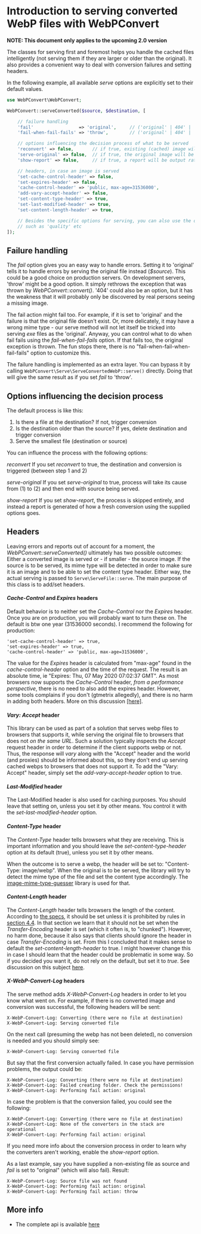 # Introduction to serving converted WebP files with WebPConvert

**NOTE: This document only applies to the upcoming 2.0 version**

The classes for serving first and foremost helps you handle the cached files intelligently (not serving them if they are larger or older than the original). It also provides a convenient way to deal with conversion failures and setting headers.


In the following example, all available *serve* options are explicitly set to their default values.

```php
use WebPConvert\WebPConvert;

WebPConvert::serveConverted($source, $destination, [

    // failure handling
    'fail'                 => 'original',     // ('original' | 404' | 'throw' | 'report')
    'fail-when-fail-fails' => 'throw',        // ('original' | 404' | 'throw' | 'report')

    // options influencing the decision process of what to be served
    'reconvert' => false,       // if true, existing (cached) image will be discarded
    'serve-original' => false,  // if true, the original image will be served rather than the converted
    'show-report' => false,     // if true, a report will be output rather than the raw image

    // headers, in case an image is served
    'set-cache-control-header' => false,
    'set-expires-header' => false,
    'cache-control-header' => 'public, max-age=31536000',
    'add-vary-accept-header' => false,
    'set-content-type-header' => true,
    'set-last-modified-header' => true,
    'set-content-length-header' => true,

    // Besides the specific options for serving, you can also use the options for the conversion,
    // such as 'quality' etc
]);
```

## Failure handling
The *fail* option gives you an easy way to handle errors. Setting it to 'original' tells it to handle errors by serving the original file instead (*$source*). This could be a good choice on production servers. On development servers, 'throw' might be a good option. It simply rethrows the exception that was thrown by *WebPConvert::convert()*. '404' could also be an option, but it has the weakness that it will probably only be discovered by real persons seeing a missing image.

The fail action might fail too. For example, if it is set to 'original' and the failure is that the original file doesn't exist. Or, more delicately, it may have a wrong mime type - our serve method will not let itself be tricked into serving *exe* files as the 'original'. Anyway, you can control what to do when fail fails using the *fail-when-fail-fails* option. If that fails too, the original exception is thrown. The fun stops there, there is no "fail-when-fail-when-fail-fails" option to customize this.

The failure handling is implemented as an extra layer. You can bypass it by calling `WebPConvert\Serve\ServeConvertedWebP::serve()` directly. Doing that will give the same result as if you set *fail* to 'throw'.

## Options influencing the decision process
The default process is like this:

1. Is there a file at the destination? If not, trigger conversion
2. Is the destination older than the source? If yes, delete destination and trigger conversion
3. Serve the smallest file (destination or source)

You can influence the process with the following options:

*reconvert*
If you set *reconvert* to true, the destination and conversion is triggered (between step 1 and 2)

*serve-original*
If you set *serve-original* to true, process will take its cause from (1) to (2) and then end with source being served.

*show-report*
If you set *show-report*, the process is skipped entirely, and instead a report is generated of how a fresh conversion using the supplied options goes.

## Headers
Leaving errors and reports out of account for a moment, the *WebPConvert::serveConverted()* ultimately has two possible outcomes: Either a converted image is served or - if smaller - the source image. If the source is to be served, its mime type will be detected in order to make sure it is an image and to be able to set the content type header. Either way, the actual serving is passed to `Serve\ServeFile::serve`. The main purpose of this class is to add/set headers.

#### *Cache-Control* and *Expires* headers
Default behavior is to neither set the *Cache-Control* nor the *Expires* header. Once you are on production, you will probably want to turn these on. The default is btw one year (31536000 seconds). I recommend the following for production:

```
'set-cache-control-header' => true,
'set-expires-header' => true,
'cache-control-header' => 'public, max-age=31536000',
```

The value for the *Expires* header is calculated from "max-age" found in the *cache-control-header* option and the time of the request. The result is an absolute time, ie "Expires: Thu, 07 May 2020 07:02:37 GMT". As most browsers now supports the *Cache-Control* header, *from a performance perspective*, there is no need to also add the expires header. However, some tools complains if you don't (gtmetrix allegedly), and there is no harm in adding both headers. More on this discussion [[here]](https://github.com/rosell-dk/webp-convert/issues/126).

#### *Vary: Accept* header
This library can be used as part of a solution that serves webp files to browsers that supports it, while serving the original file to browsers that does not *on the same URL*. Such a solution typically inspects the *Accept* request header in order to determine if the client supports webp or not. Thus, the response will *vary* along with the "Accept" header and the world (and proxies) should be informed about this, so they don't end up serving cached webps to browsers that does not support it. To add the "Vary: Accept" header, simply set the *add-vary-accept-header* option to true.

#### *Last-Modified* header
The Last-Modified header is also used for caching purposes. You should leave that setting on, unless you set it by other means. You control it with the *set-last-modified-header* option.

#### *Content-Type* header
The *Content-Type* header tells browsers what they are receiving. This is important information and you should leave the *set-content-type-header* option at its default (true), unless you set it by other means.

When the outcome is to serve a webp, the header will be set to: "Content-Type: image/webp". When the original is to be served, the library will try to detect the mime type of the file and set the content type accordingly. The [image-mime-type-guesser](https://github.com/rosell-dk/image-mime-type-guesser) library is used for that.

#### *Content-Length* header
The *Content-Length* header tells browsers the length of the content. According to [the specs](https://www.w3.org/Protocols/rfc2616/rfc2616-sec14.html#sec14.13), it should be set unless it is prohibited by rules in [section 4.4](https://www.w3.org/Protocols/rfc2616/rfc2616-sec4.html#sec4.4). In that section we learn that it should not be set when the *Transfer-Encoding* header is set (which it often is, to "chunked"). However, no harm done, because it also says that clients should ignore the header in case *Transfer-Encoding* is set. From this I concluded that it makes sense to default the *set-content-length-header* to true. I might however change this in case I should learn that the header could be problematic in some way. So if you decided you want it, do not rely on the default, but set it to *true*. See discussion on this subject [here](https://stackoverflow.com/questions/3854842/content-length-header-with-head-requests/3854983#3854983).

#### *X-WebP-Convert-Log* headers
The serve method adds *X-WebP-Convert-Log* headers in order to let you know what went on.
For example, if there is no converted image and conversion was successful, the following headers will be sent:

```
X-WebP-Convert-Log: Converting (there were no file at destination)
X-WebP-Convert-Log: Serving converted file
```

On the next call (presuming the webp has not been deleted), no conversion is needed and you should simply see:
```
X-WebP-Convert-Log: Serving converted file
```

But say that the first conversion actually failed. In case you have permission problems, the output could be:
```
X-WebP-Convert-Log: Converting (there were no file at destination)
X-WebP-Convert-Log: Failed creating folder. Check the permissions!
X-WebP-Convert-Log: Performing fail action: original
```

In case the problem is that the conversion failed, you could see the following:
```
X-WebP-Convert-Log: Converting (there were no file at destination)
X-WebP-Convert-Log: None of the converters in the stack are operational
X-WebP-Convert-Log: Performing fail action: original
```

If you need more info about the conversion process in order to learn why the converters aren't working, enable the *show-report* option.

As a last example, say you have supplied a non-existing file as source and *fail* is set to "original" (which will also fail). Result:
```
X-WebP-Convert-Log: Source file was not found
X-WebP-Convert-Log: Performing fail action: original
X-WebP-Convert-Log: Performing fail action: throw
```

## More info

- The complete api is available [here](https://www.bitwise-it.dk/webp-convert/api/2.0/html/index.xhtml)
